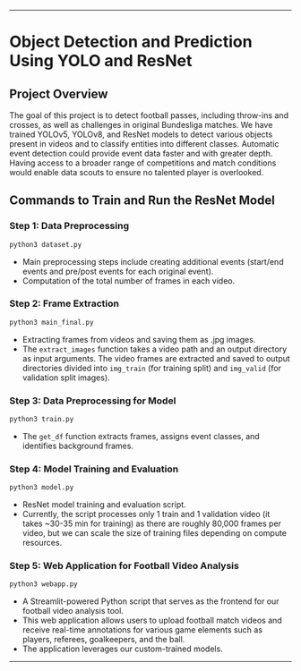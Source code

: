 
---

# Object Detection and Prediction Using YOLO and ResNet

## Project Overview
The goal of this project is to detect football passes, including throw-ins and crosses, as well as challenges in original Bundesliga matches. We have trained YOLOv5, YOLOv8, and ResNet models to detect various objects present in videos and to classify entities into different classes. Automatic event detection could provide event data faster and with greater depth. Having access to a broader range of competitions and match conditions would enable data scouts to ensure no talented player is overlooked.

## Commands to Train and Run the ResNet Model

### Step 1: Data Preprocessing
```bash
python3 dataset.py
```
- Main preprocessing steps include creating additional events (start/end events and pre/post events for each original event).
- Computation of the total number of frames in each video.

### Step 2: Frame Extraction
```bash
python3 main_final.py
```
- Extracting frames from videos and saving them as .jpg images.
- The `extract_images` function takes a video path and an output directory as input arguments. The video frames are extracted and saved to output directories divided into `img_train` (for training split) and `img_valid` (for validation split images).

### Step 3: Data Preprocessing for Model
```bash
python3 train.py
```
- The `get_df` function extracts frames, assigns event classes, and identifies background frames.

### Step 4: Model Training and Evaluation
```bash
python3 model.py
```
- ResNet model training and evaluation script.
- Currently, the script processes only 1 train and 1 validation video (it takes ~30-35 min for training) as there are roughly 80,000 frames per video, but we can scale the size of training files depending on compute resources.

### Step 5: Web Application for Football Video Analysis
```bash
python3 webapp.py
```
- A Streamlit-powered Python script that serves as the frontend for our football video analysis tool.
- This web application allows users to upload football match videos and receive real-time annotations for various game elements such as players, referees, goalkeepers, and the ball.
- The application leverages our custom-trained models.

---
